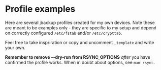 # Profile examples

Here are several jbackup profiles created for my own devices. Note these are
meant to be examples only - they are specific to my setup and depend on
correctly configured `/etc/fstab` and/or `/etc/crypttab`.

Feel free to take inspriration or copy and uncomment `_template` and write your own.

**Remember to remove --dry-run from RSYNC\_OPTIONS** *after* you have confirmed
the profile works. When in doubt about options, see `man rsync`.
